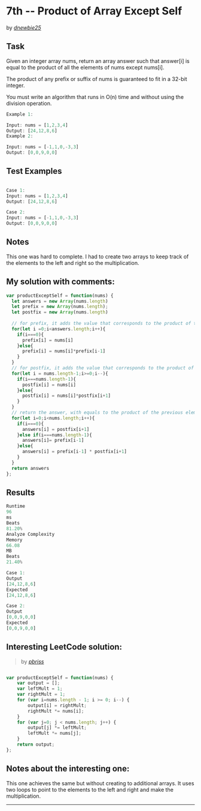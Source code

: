 # 7th -- Product of Array Except Self





by *[dnewbie25](https://leetcode.com/u/dnewbie25/)*


## Task

Given an integer array nums, return an array answer such that answer[i] is equal to the product of all the elements of nums except nums[i].

The product of any prefix or suffix of nums is guaranteed to fit in a 32-bit integer.

You must write an algorithm that runs in O(n) time and without using the division operation.

```js
Example 1:

Input: nums = [1,2,3,4]
Output: [24,12,8,6]
Example 2:

Input: nums = [-1,1,0,-3,3]
Output: [0,0,9,0,0]

```


## Test Examples

```js

Case 1:
Input: nums = [1,2,3,4]
Output: [24,12,8,6]

Case 2:
Input: nums = [-1,1,0,-3,3]
Output: [0,0,9,0,0]

```


## Notes

This one was hard to complete. I had to create two arrays to keep track of the elements to the left and right so the multiplication.

## My solution with comments:

```js
var productExceptSelf = function(nums) {
  let answers = new Array(nums.length)
  let prefix = new Array(nums.length);
  let postfix = new Array(nums.length)
  
  // for prefix, it adds the value that corresponds to the product of the current element with the previous one
  for(let i =0;i<answers.length;i++){
    if(i===0){
      prefix[i] = nums[i]
    }else{
      prefix[i] = nums[i]*prefix[i-1] 
    } 
  }
  // for postfix, it adds the value that corresponds to the product of the current element with the next one
  for(let i = nums.length-1;i>=0;i--){
    if(i===nums.length-1){
      postfix[i] = nums[i]
    }else{
      postfix[i] = nums[i]*postfix[i+1] 
    } 
  }
  // return the answer, with equals to the product of the previous element (using the index, gets the previous index from prefix) and the next one (using the index gets the next element from postfix)
  for(let i=0;i<nums.length;i++){
    if(i===0){
      answers[i] = postfix[i+1]
    }else if(i===nums.length-1){
      answers[i]= prefix[i-1]
    }else{
      answers[i] = prefix[i-1] * postfix[i+1]
    }
  }
  return answers
};
```


## Results

```js
Runtime
96
ms
Beats
81.20%
Analyze Complexity
Memory
66.08
MB
Beats
21.40%

Case 1:
Output
[24,12,8,6]
Expected
[24,12,8,6]

Case 2:
Output
[0,0,9,0,0]
Expected
[0,0,9,0,0]

```

## Interesting LeetCode solution:
> by *[pbriss](https://leetcode.com/problems/product-of-array-except-self/solutions/65663/javascript-solution-if-anyone-is-interested/)*

```js

var productExceptSelf = function(nums) {
    var output = [];
    var leftMult = 1;
    var rightMult = 1;
    for (var i=nums.length - 1; i >= 0; i--) {
        output[i] = rightMult;
        rightMult *= nums[i];
    }
    for (var j=0; j < nums.length; j++) {
        output[j] *= leftMult;
        leftMult *= nums[j];
    }
    return output;
};

```

## Notes about the interesting one:

This one achieves the same but without creating to additional arrays. It uses two loops to point to the elements to the left and right and make the multiplication.

---